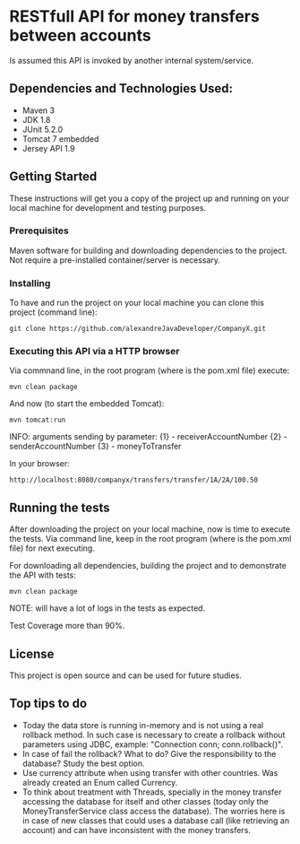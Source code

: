 # RESTfull API for money transfers between accounts

Is assumed this API is invoked by another internal system/service.

## Dependencies and Technologies Used:
- Maven 3
- JDK 1.8
- JUnit 5.2.0
- Tomcat 7 embedded
- Jersey API 1.9

## Getting Started

These instructions will get you a copy of the project up and running on your local machine for development and testing purposes.

### Prerequisites

Maven software for building and downloading dependencies to the project.
Not require a pre-installed container/server is necessary.

### Installing

To have and run the project on your local machine you can clone this project (command line):
```
git clone https://github.com/alexandreJavaDeveloper/CompanyX.git
```

### Executing this API via a HTTP browser
Via commnand line, in the root program (where is the pom.xml file) execute:
```
mvn clean package
```
And now (to start the embedded Tomcat):
```
mvn tomcat:run
```

INFO: arguments sending by parameter:
{1} - receiverAccountNumber
{2} - senderAccountNumber
{3} - moneyToTransfer

In your browser:
```
http://localhost:8080/companyx/transfers/transfer/1A/2A/100.50
```

## Running the tests

After downloading the project on your local machine, now is time to execute the tests. Via command line, keep in the root program (where is the pom.xml file) for next executing.

For downloading all dependencies, building the project and to demonstrate the API with tests:
```
mvn clean package
```
NOTE: will have a lot of logs in the tests as expected.

Test Coverage more than 90%.

## License

This project is open source and can be used for future studies.

## Top tips to do

* Today the data store is running in-memory and is not using a real rollback method. In such case is necessary to create a rollback without parameters using JDBC, example: "Connection conn; conn.rollback()".
* In case of fail the rollback? What to do? Give the responsibility to the database? Study the best option.
* Use currency attribute when using transfer with other countries. Was already created an Enum called Currency.
* To think about treatment with Threads, specially in the money transfer accessing the database for itself and other classes (today only the MoneyTransferService class access the database). The worries here is in case of new classes that could uses a database call (like retrieving an account) and can have inconsistent with the money transfers.